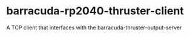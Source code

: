 # barracuda-rp2040-thruster-client
A TCP client that interfaces with the barracuda-thruster-output-server
